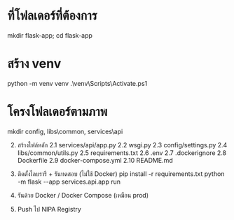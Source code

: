 # ที่โฟลเดอร์ที่ต้องการ
mkdir flask-app; cd flask-app

# สร้าง venv
python -m venv venv
.\venv\Scripts\Activate.ps1

# โครงโฟลเดอร์ตามภาพ
mkdir config, libs\common, services\api

2) สร้างไฟล์หลัก
2.1 services/api/app.py
2.2 wsgi.py
2.3 config/settings.py
2.4 libs/common/utils.py
2.5 requirements.txt
2.6 .env 
2.7 .dockerignore
2.8 Dockerfile
2.9 docker-compose.yml
2.10 README.md

3) ติดตั้งไลบรารี + รันทดสอบ (ไม่ใช้ Docker)
pip install -r requirements.txt
python -m flask --app services.api.app run

4) รันด้วย Docker / Docker Compose (เหมือน prod)


5) Push ไป NIPA Registry


